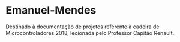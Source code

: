 # Emanuel-Mendes
Destinado à documentação de projetos referente à cadeira de Microcontroladores 2018, lecionada pelo Professor Capitão Renault.
